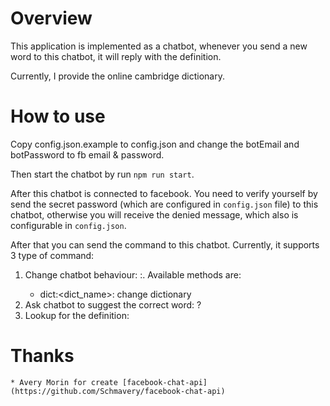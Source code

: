 # Overview

This application is implemented as a chatbot, whenever you send a new word to this chatbot, it will reply with the definition.

Currently, I provide the online cambridge dictionary.

# How to use

Copy config.json.example to config.json and change the botEmail and botPassword to fb email & password.

Then start the chatbot by run ```npm run start```.

After this chatbot is connected to facebook. You need to verify yourself by send the secret password (which are configured in ```config.json``` file) to this chatbot, otherwise you will receive the denied message, which also is configurable in ```config.json```.

After that you can send the command to this chatbot. Currently, it supports 3 type of command:

1. Change chatbot behaviour: <method>:<param>. Available methods are:
    - dict:<dict_name>: change dictionary
2. Ask chatbot to suggest the correct word: <query>?
3. Lookup for the definition: <word>

# Thanks
    * Avery Morin for create [facebook-chat-api](https://github.com/Schmavery/facebook-chat-api)



